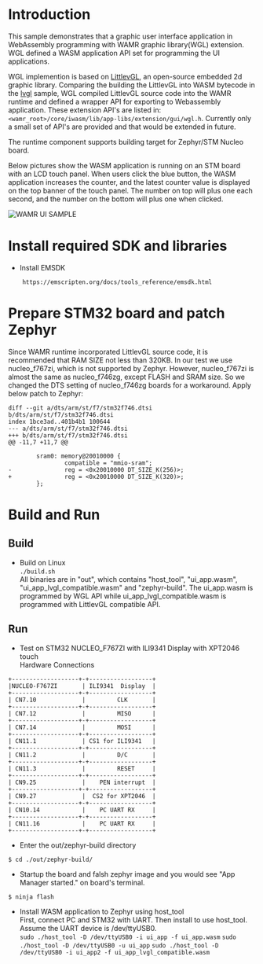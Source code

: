 Introduction
==============
This sample demonstrates that a graphic user interface application in WebAssembly programming with WAMR graphic library(WGL) extension. WGL defined a WASM application API set for programming the UI applications. 

WGL implemention is based on [LittlevGL](https://github.com/littlevgl/), an open-source embedded 2d graphic library. Comparing the building the LittlevGL into WASM bytecode in the [lvgl](../lvgl) sample, WGL compiled LittlevGL source code into the WAMR runtime and defined a wrapper API for exporting to Webassembly application. These extension API's are listed in: `<wamr_root>/core/iwasm/lib/app-libs/extension/gui/wgl.h`. Currently only a small set of API's are provided and that would be extended in future.


The runtime component supports building target for Zephyr/STM Nucleo board.

Below pictures show the WASM application is running on an STM board with an LCD touch panel. When users click the blue button, the WASM application increases the counter, and the latest counter value is displayed on the top banner of the touch panel. The number on top will plus one each second, and the number on the bottom will plus one when clicked.


![WAMR UI SAMPLE](../../../../modules/lib/wasm-micro-runtime/doc/pics/vgl_demo2.png "WAMR UI DEMO")

Install required SDK and libraries
==============
- Install EMSDK
```
    https://emscripten.org/docs/tools_reference/emsdk.html
```

Prepare STM32 board and patch Zephyr
==============
Since WAMR runtime incorporated LittlevGL source code, it is recommended that RAM SIZE not less than 320KB. In our test we use nucleo_f767zi, which is not supported by Zephyr. However, nucleo_f767zi is almost the same as nucleo_f746zg, except FLASH and SRAM size. So we changed the DTS setting of nucleo_f746zg boards for a workaround. Apply below patch to Zephyr:
```
diff --git a/dts/arm/st/f7/stm32f746.dtsi b/dts/arm/st/f7/stm32f746.dtsi
index 1bce3ad..401b4b1 100644
--- a/dts/arm/st/f7/stm32f746.dtsi
+++ b/dts/arm/st/f7/stm32f746.dtsi
@@ -11,7 +11,7 @@
 
        sram0: memory@20010000 {
                compatible = "mmio-sram";
-               reg = <0x20010000 DT_SIZE_K(256)>;
+               reg = <0x20010000 DT_SIZE_K(320)>;
        };
```

Build and Run
==============

Build
--------------------------------
- Build on Linux</br>
`./build.sh`</br>
    All binaries are in "out", which contains "host_tool", "ui_app.wasm", "ui_app_lvgl_compatible.wasm" and "zephyr-build". The ui_app.wasm is programmed by WGL API while ui_app_lvgl_compatible.wasm is programmed with LittlevGL compatible API.

Run
--------------------------------
- Test on STM32 NUCLEO_F767ZI with ILI9341 Display with XPT2046 touch</br>
Hardware Connections

```
+-------------------+-+------------------+
|NUCLEO-F767ZI       | ILI9341  Display  |
+-------------------+-+------------------+
| CN7.10             |         CLK       |
+-------------------+-+------------------+
| CN7.12             |         MISO      |
+-------------------+-+------------------+
| CN7.14             |         MOSI      |
+-------------------+-+------------------+
| CN11.1             | CS1 for ILI9341   |
+-------------------+-+------------------+
| CN11.2             |         D/C       |
+-------------------+-+------------------+
| CN11.3             |         RESET     |
+-------------------+-+------------------+
| CN9.25             |    PEN interrupt  |
+-------------------+-+------------------+
| CN9.27             |  CS2 for XPT2046  |
+-------------------+-+------------------+
| CN10.14            |    PC UART RX     |
+-------------------+-+------------------+
| CN11.16            |    PC UART RX     |
+-------------------+-+------------------+
```

- Enter the out/zephyr-build directory<br/>
```
$ cd ./out/zephyr-build/
```

- Startup the board and falsh zephyr image and you would see "App Manager started." on board's terminal.<br/>
```
$ ninja flash
```


- Install WASM application to Zephyr using host_tool</br>
First, connect PC and STM32 with UART. Then install to use host_tool. Assume the UART device is /dev/ttyUSB0.</br>
`sudo ./host_tool -D /dev/ttyUSB0 -i ui_app -f ui_app.wasm`
`sudo ./host_tool -D /dev/ttyUSB0 -u ui_app`
`sudo ./host_tool -D /dev/ttyUSB0 -i ui_app2 -f ui_app_lvgl_compatible.wasm`

